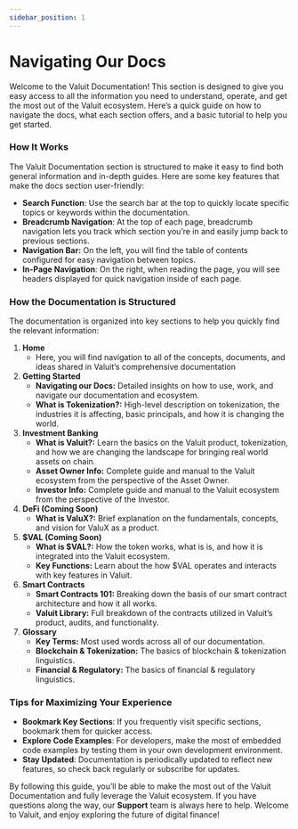 ```yaml
---
sidebar_position: 1
---
```


# Navigating Our Docs
Welcome to the Valuit Documentation! This section is designed to give you easy access to all the information you need to understand, operate, and get the most out of the Valuit ecosystem. Here’s a quick guide on how to navigate the docs, what each section offers, and a basic tutorial to help you get started.

### **How It Works**

The Valuit Documentation section is structured to make it easy to find both general information and in-depth guides. Here are some key features that make the docs section user-friendly:

- **Search Function**: Use the search bar at the top to quickly locate specific topics or keywords within the documentation.
- **Breadcrumb Navigation**: At the top of each page, breadcrumb navigation lets you track which section you’re in and easily jump back to previous sections.
- **Navigation Bar:** On the left, you will find the table of contents configured for easy navigation between topics.
- **In-Page Navigation**: On the right, when reading the page, you will see headers displayed for quick navigation inside of each page.

### **How the Documentation is Structured**

The documentation is organized into key sections to help you quickly find the relevant information:

1. **Home**
    - Here, you will find navigation to all of the concepts, documents, and ideas shared in Valuit’s comprehensive documentation
2. **Getting Started**
    - **Navigating our Docs:** Detailed insights on how to use, work, and navigate our documentation and ecosystem.
    - **What is Tokenization?:** High-level description on tokenization, the industries it is affecting, basic principals, and how it is changing the world.
3. **Investment Banking**
    - **What is Valuit?:** Learn the basics on the Valuit product, tokenization, and how we are changing the landscape for bringing real world assets on chain.
    - **Asset Owner Info:** Complete guide and manual to the Valuit ecosystem from the perspective of the Asset Owner.
    - **Investor Info:** Complete guide and manual to the Valuit ecosystem from the perspective of the Investor.
4. **DeFi (Coming Soon)**
    - **What is ValuX?:** Brief explanation on the fundamentals, concepts, and vision for ValuX as a product.
5. **$VAL (Coming Soon)**
    - **What is $VAL?:** How the token works, what is is, and how it is integrated into the Valuit ecosystem.
    - **Key Functions:** Learn about the how $VAL operates and interacts with key features in Valuit.
6. **Smart Contracts**
    - **Smart Contracts 101:** Breaking down the basis of our smart contract architecture and how it all works.
    - **Valuit Library:** Full breakdown of the contracts utilized in Valuit’s product, audits, and functionality.
7. **Glossary**
    - **Key Terms:** Most used words across all of our documentation.
    - **Blockchain & Tokenization:** The basics of blockchain & tokenization linguistics.
    - **Financial & Regulatory:** The basics of financial & regulatory linguistics.

### **Tips for Maximizing Your Experience**

- **Bookmark Key Sections**: If you frequently visit specific sections, bookmark them for quicker access.
- **Explore Code Examples**: For developers, make the most of embedded code examples by testing them in your own development environment.
- **Stay Updated**: Documentation is periodically updated to reflect new features, so check back regularly or subscribe for updates.

By following this guide, you’ll be able to make the most out of the Valuit Documentation and fully leverage the Valuit ecosystem. If you have questions along the way, our **Support** team is always here to help. Welcome to Valuit, and enjoy exploring the future of digital finance!